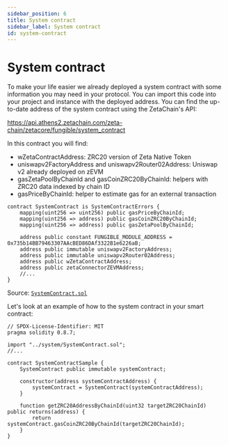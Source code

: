 ```yaml
---
sidebar_position: 6
title: System contract
sidebar_label: System contract
id: system-contract
---
```


# System contract

To make your life easier we already deployed a system contract with some
information you may need in your protocol. You can import this code into your
project and instance with the deployed address. You can find the up-to-date address
of the system contract using the ZetaChain's API:

https://api.athens2.zetachain.com/zeta-chain/zetacore/fungible/system_contract

In this contract you will find:

- wZetaContractAddress: ZRC20 version of Zeta Native Token
- uniswapv2FactoryAddress and uniswapv2Router02Address: Uniswap v2 already
  deployed on zEVM
- gasZetaPoolByChainId and gasCoinZRC20ByChainId: helpers with ZRC20 data
  indexed by chain ID
- gasPriceByChainId: helper to estimate gas for an external transaction

```solidity title="SystemContract.sol"
contract SystemContract is SystemContractErrors {
    mapping(uint256 => uint256) public gasPriceByChainId;
    mapping(uint256 => address) public gasCoinZRC20ByChainId;
    mapping(uint256 => address) public gasZetaPoolByChainId;

    address public constant FUNGIBLE_MODULE_ADDRESS = 0x735b14BB79463307AAcBED86DAf3322B1e6226aB;
    address public immutable uniswapv2FactoryAddress;
    address public immutable uniswapv2Router02Address;
    address public wZetaContractAddress;
    address public zetaConnectorZEVMAddress;
    //...
}
```

Source: [`SystemContract.sol`](https://github.com/zeta-chain/protocol-contracts/blob/main/contracts/zevm/SystemContract.sol)

Let's look at an example of how to the system contract in your smart contract:

```solidity title="Sample.sol"
// SPDX-License-Identifier: MIT
pragma solidity 0.8.7;

import "../system/SystemContract.sol";
//...

contract SystemContractSample {
    SystemContract public immutable systemContract;

    constructor(address systemContractAddress) {
        systemContract = SystemContract(systemContractAddress);
    }

    function getZRC20AddressByChainId(uint32 targetZRC20ChainId) public returns(address) {
        return systemContract.gasCoinZRC20ByChainId(targetZRC20ChainId);
    }
}
```
